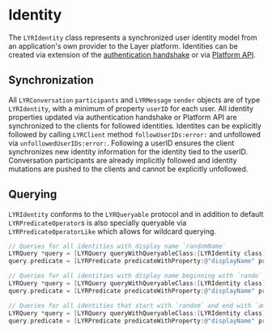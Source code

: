 # Identity
The `LYRIdentity` class represents a synchronized user identity model from an application's own provider to the Layer platform.  Identities can be created via extension of the [authentication handshake](/docs/ios/concepts) or via [Platform API](/docs/platform/).

## Synchronization

All `LYRConversation` `participants` and `LYRMessage` `sender` objects are of type `LYRIdentity`, with a minimum of property `userID` for each user. All identity properties updated via authentication handshake or Platform API are synchronized to the clients for followed identities.  Identites can be explicitly followed by calling `LYRClient` method `followUserIDs:error:` and unfollowed via `unfollowedUserIDs:error:`.  Following a userID ensures the client synchronizes new identity information for the identity tied to the userID.  Conversation participants are already implicitly followed and identity mutations are pushed to the clients and cannot be explicitly unfollowed.

## Querying

`LYRIdentity` conforms to the `LYRQueryable` protocol and in addition to default `LYRPredicateOperator`s is also specially queryable via `LYRPredicateOperatorLike` which allows for wildcard querying.

```objectivec
// Queries for all identities with display name `randomName`
LYRQuery *query = [LYRQuery queryWithQueryableClass:[LYRIdentity class]];
query.predicate = [LYRPredicate predicateWithProperty:@"displayName" predicateOperator:LYRPredicateOperatorIsEqualTo value:@"randomName"];

// Queries for all identities with display name beginning with `rando`
LYRQuery *query = [LYRQuery queryWithQueryableClass:[LYRIdentity class]];
query.predicate = [LYRPredicate predicateWithProperty:@"displayName" predicateOperator:LYRPredicateOperatorLike value:@"rando%"];

// Queries for all identities that start with `random` and end with `ame`
LYRQuery *query = [LYRQuery queryWithQueryableClass:[LYRIdentity class]];
query.predicate = [LYRPredicate predicateWithProperty:@"displayName" predicateOperator:LYRPredicateOperatorLike value:@"random_ame"];

```